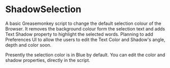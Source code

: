 ShadowSelection
===============
A basic Greasemonkey script to change the default selection colour of the Browser.
It removes the background colour form the selection text and adds Text Shadow property to highlight the selected words.
Planning to add Preferences UI to allow the users to edit the Text Color and Shadow's angle, depth and color soon.

Presently the selection color is in Blue by default. You can edit the color and shadow properties, directly in the script.
